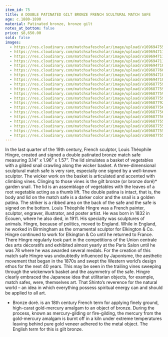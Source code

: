 ```yaml
---
item_id: 75
title: A DOUBLE PATINATED GILT BRONZE FRENCH SCULTURAL MATCH SAFE
age: c.1880-1890
material: Patinated bronze, bronze gilt
notes_at_bottom: false
price: $8,650.00
sold: false
images:
  - https://res.cloudinary.com/matchsafescholar/image/upload/v1696947558/full_front_view.jpg
  - https://res.cloudinary.com/matchsafescholar/image/upload/v1696947112/snail_on_side.jpg
  - https://res.cloudinary.com/matchsafescholar/image/upload/v1696947112/top_view.jpg
  - https://res.cloudinary.com/matchsafescholar/image/upload/v1696947111/snail_full_side.jpg
  - https://res.cloudinary.com/matchsafescholar/image/upload/v1696947104/snail_closeup.jpg
  - https://res.cloudinary.com/matchsafescholar/image/upload/v1696877604/snaill1.jpg
  - https://res.cloudinary.com/matchsafescholar/image/upload/v1696947100/signature2.jpg
  - https://res.cloudinary.com/matchsafescholar/image/upload/v1696947103/snail_really_close.jpg
  - https://res.cloudinary.com/matchsafescholar/image/upload/v1696877592/PXL_20230927_140345630_3.jpg
  - https://res.cloudinary.com/matchsafescholar/image/upload/v1696877593/PXL_20230927_140345630_5.jpg
  - https://res.cloudinary.com/matchsafescholar/image/upload/v1696877594/PXL_20230927_140345630_4.jpg
  - https://res.cloudinary.com/matchsafescholar/image/upload/v1696877595/PXL_20230927_140345630.jpg
  - https://res.cloudinary.com/matchsafescholar/image/upload/v1696877920/PXL_20230927_140332498.jpg
  - https://res.cloudinary.com/matchsafescholar/image/upload/v1696877565/PXL_20230927_140317124_2.jpg
  - https://res.cloudinary.com/matchsafescholar/image/upload/v1696877564/PXL_20230927_140132718.jpg
  - https://res.cloudinary.com/matchsafescholar/image/upload/v1696877563/PXL_20230927_140317124_4.jpg
  - https://res.cloudinary.com/matchsafescholar/image/upload/v1696877558/1180926-64e09a38cdf9c.jpg
  - https://res.cloudinary.com/matchsafescholar/image/upload/v1696877558/1180926-64e09a390c359.jpg
  - https://res.cloudinary.com/matchsafescholar/image/upload/v1696877559/1180926-alb-64e09abee9986.jpg
  - https://res.cloudinary.com/matchsafescholar/image/upload/v1696877559/1180926-alb-64e09abf29f90.jpg
---
```



In the last quarter of the 19th century, French sculptor, Louis Théophile Hingre, created and signed a double patinated bronze match safe measuring 3.14” x 1.96” x 1.57”. The lid simulates a basket of vegetables with a gilded snail crawling along the wicker basket.
A three-dimensional sculptural match safe is very rare, especially one signed by a well-known sculptor. The wicker work on the basket is articulated and accented with climbing vines. Clinging to those vines is the gilt bronze (or bronze doré)* garden snail. The lid is an assemblage of vegetables with the leaves of a root vegetable acting as a thumb lift.
The double patina is intact, that is, the body and lid on the match safe is a darker color and the snail is a golden patina. The striker is a ribbed area on the back of the safe and the safe is signed on the bottom.
Louis Théophile Hingre was a French painter, sculptor, engraver, illustrator, and poster artist. He was born in 1832 in Écouen, where he also died, in 1911. His specialty was sculptures of animals.
Hingre, because of politics, moved to England. While in England, he worked in Birmingham as the ornamental sculptor for Elkington & Co. 
Hingre continued to work for Elkington & Co until he returned to France. There Hingre regularly took part in the competitions of the Union centrale des arts décoratifs and exhibited almost yearly at the Paris Salon until he was 78 where he was awarded several medals.
For the creation of this match safe Hingre was undoubtedly influenced by Japonisme, the aesthetic movement that began in the 1870s and swept the Western world’s design ethos for the next 40 years. This may be seen in the trailing vines sweeping through the wickerwork basket and the asymmetry of the safe. Hingre clearly embraced the Japanese idea that utilitarian objects, for example, match safes, were, themselves art. That Shinto’s reverence for the natural world – an idea in which everything possess spiritual energy can and should be applied to all art.

* Bronze doré. is an 18th century French term for applying finely ground, high-carat gold-mercury amalgam to an object of bronze. During the process, known as mercury-gilding or fire-gilding, the mercury from the gold-mercury amalgam is burnt off in a kiln under extreme temperatures leaving behind pure gold veneer adhered to the metal object. The English term for this is gilt bronze.